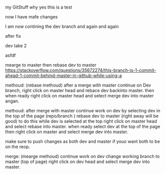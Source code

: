 my GitStuff
why yes this is a test


now I have mafe changes

I am now contining the dev branch 
and again 
and again 


after fix

dev take 2


asfdf

mearge to master then rebase dev to master https://stackoverflow.com/questions/35672274/this-branch-is-1-commit-ahead-1-commit-behind-master-in-github-while-using-a


methoud: (rebase methoud)
after a merge with master continue on Dev branch, right click on master head and rebace dev backinto master. then when ready right click on master head and select merge dev into master angan. 


methoud: after merge with master
continue work on dev by selecting dev in the top of the page (repo/branch )
rebase dev to master  (right away will be good) to do this while dev is selected at the top right click on master head and select rebase into master. 
when ready select dev at the top of the page then right click on master and select merge dev into master. 

make sure to push changes as both dev and master if youo want both to be on the reop. 


merge: (mearge methoud) 
continue work on dev
change working branch to master (top of page) 
right click on dev head and select merge dev into master.


